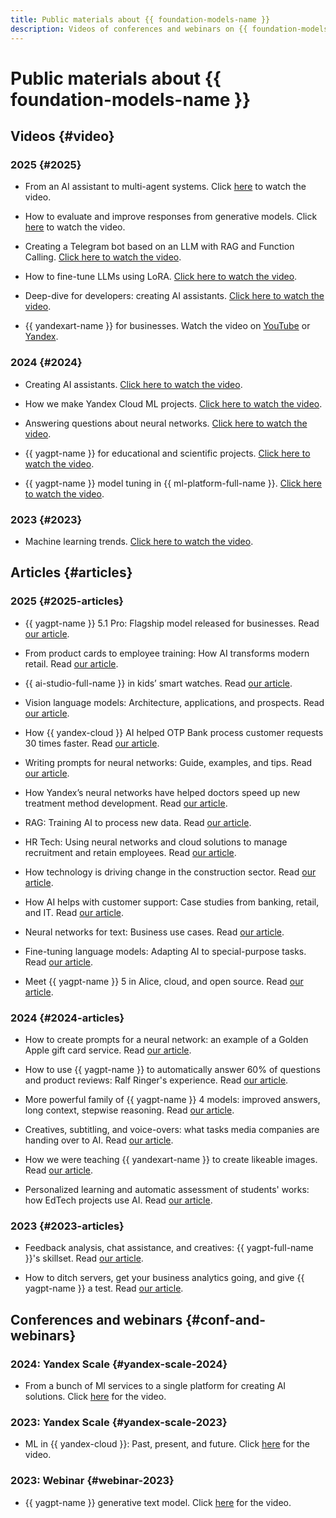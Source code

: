 ```yaml
---
title: Public materials about {{ foundation-models-name }}
description: Videos of conferences and webinars on {{ foundation-models-name }}.
---
```


# Public materials about {{ foundation-models-name }}

## Videos {#video}

### 2025 {#2025}

* From an AI assistant to multi-agent systems. Click [here](https://www.youtube.com/watch?v=yYMoc6RTxls) to watch the video.

* How to evaluate and improve responses from generative models. Click [here](https://www.youtube.com/watch?v=sNWmI28FKTw) to watch the video.

* Creating a Telegram bot based on an LLM with RAG and Function Calling. [Click here to watch the video](https://www.youtube.com/live/gQEpthYWN38).

* How to fine-tune LLMs using LoRA. [Click here to watch the video](https://www.youtube.com/watch?v=PVeuQu1j6Y4).

* Deep-dive for developers: creating AI assistants. [Click here to watch the video](https://www.youtube.com/watch?v=Xjutc_T0p8s).

* {{ yandexart-name }} for businesses. Watch the video on [YouTube](https://www.youtube.com/watch?v=I9Fpsxv8Hlc) or [Yandex](https://runtime.strm.yandex.ru/player/episode/vplefdetiqv7tasxrbyk).

### 2024 {#2024}

* Creating AI assistants. [Click here to watch the video](https://www.youtube.com/watch?v=kKbMaWSi20I).

* How we make Yandex Cloud ML projects. [Click here to watch the video](https://www.youtube.com/watch?v=PM1CT4j5pd8).

* Answering questions about neural networks. [Click here to watch the video](https://www.youtube.com/watch?v=sZr5vltW5Hw).

* {{ yagpt-name }} for educational and scientific projects. [Click here to watch the video](https://www.youtube.com/watch?v=YEm2wzSW2b4).

* {{ yagpt-name }} model tuning in {{ ml-platform-full-name }}. [Click here to watch the video](https://www.youtube.com/watch?v=hGrH0Shovtk).

### 2023 {#2023}

* Machine learning trends. [Click here to watch the video](https://www.youtube.com/watch?v=1fRV83AIq1s).

## Articles {#articles}

### 2025 {#2025-articles}

* {{ yagpt-name }} 5.1 Pro: Flagship model released for businesses. Read [our article](https://yandex.cloud/ru/blog/yandexgpt-5-1-pro).

* From product cards to employee training: How AI transforms modern retail. Read [our article](https://yandex.cloud/ru/blog/ai-in-retail).

* {{ ai-studio-full-name }} in kids’ smart watches. Read [our article](https://yandex.cloud/ru/blog/yandexgpt-speechkit-smart-watch).

* Vision language models: Architecture, applications, and prospects. Read [our article](https://yandex.cloud/ru/blog/vlm-visual-language-models).

* How {{ yandex-cloud }} AI helped OTP Bank process customer requests 30 times faster. Read [our article](https://yandex.cloud/ru/blog/otp-yandexgpt).

* Writing prompts for neural networks: Guide, examples, and tips. Read [our article](https://yandex.cloud/ru/blog/gpt-prompting-guide).

* How Yandex’s neural networks have helped doctors speed up new treatment method development. Read [our article](https://yandex.cloud/ru/blog/local-ethics-committee).

* RAG: Training AI to process new data. Read [our article](https://yandex.cloud/ru/blog/posts/2025/05/retrieval-augmented-generation-basics).

* HR Tech: Using neural networks and cloud solutions to manage recruitment and retain employees. Read [our article](https://yandex.cloud/ru/blog/posts/2025/05/hr-tech).

* How technology is driving change in the construction sector. Read [our article](https://yandex.cloud/ru/blog/posts/2025/04/technologies-in-construction).

* How AI helps with customer support: Case studies from banking, retail, and IT. Read [our article](https://yandex.cloud/ru/blog/posts/2025/04/ai-and-support).

* Neural networks for text: Business use cases. Read [our article](https://yandex.cloud/ru/blog/posts/2025/03/ai-for-texts).

* Fine-tuning language models: Adapting AI to special-purpose tasks. Read [our article](https://yandex.cloud/ru/blog/posts/2025/03/fine-tuning).

* Meet {{ yagpt-name }} 5 in Alice, cloud, and open source. Read [our article](https://habr.com/ru/companies/yandex/articles/885218/).

### 2024 {#2024-articles}

* How to create prompts for a neural network: an example of a Golden Apple gift card service. Read [our article](https://vc.ru/ai/1699310-kak-sostavlyat-promty-dlya-neiroseti-primer-servisa-dlya-sozdaniya-sertifikatov-zolotogo-yabloka).

* How to use {{ yagpt-name }} to automatically answer 60% of questions and product reviews: Ralf Ringer's experience. Read [our article](https://vc.ru/services/1659960-kak-s-pomoshyu-yandexgpt-avtomaticheski-otvechat-na-60-voprosov-i-otzyvov-opyt-ralf-ringer).

* More powerful family of {{ yagpt-name }} 4 models: improved answers, long context, stepwise reasoning. Read [our article](https://habr.com/ru/companies/yandex/articles/852968/).

* Creatives, subtitling, and voice-overs: what tasks media companies are handing over to AI. Read [our article](https://vc.ru/future/1162468-sozdanie-kreativov-podgotovka-subtitrov-i-ozvuchivanie-tekstov-kakie-zadachi-mediakompanii-peredayut-ii).

* How we were teaching {{ yandexart-name }} to create likeable images. Read [our article](https://habr.com/ru/companies/yandex/articles/805745/).

* Personalized learning and automatic assessment of students' works: how EdTech projects use AI. Read [our article](https://vc.ru/education/1084748-personalizirovat-obuchenie-i-avtomaticheski-proveryat-raboty-studentov-kak-edtech-proekty-ispolzuyut-ii).

### 2023 {#2023-articles}

* Feedback analysis, chat assistance, and creatives: {{ yagpt-full-name }}'s skillset. Read [our article](https://vc.ru/services/945084-analiz-otzyvov-pomosh-v-chate-i-kreativy-chto-umeet-yandexgpt-api).

* How to ditch servers, get your business analytics going, and give {{ yagpt-name }} a test. Read [our article](https://vc.ru/offline/845622-oboitis-bez-serverov-nastroit-biznes-analitiku-i-protestirovat-yandexgpt).

## Conferences and webinars {#conf-and-webinars}

### 2024: Yandex Scale {#yandex-scale-2024}

* From a bunch of Ml services to a single platform for creating AI solutions. Click [here](https://www.youtube.com/watch?v=70kXmv9GL8s) for the video.

### 2023: Yandex Scale {#yandex-scale-2023}

* ML in {{ yandex-cloud }}: Past, present, and future. Click [here](https://www.youtube.com/watch?v=90jIHP2F-zA) for the video.

### 2023: Webinar {#webinar-2023}

* {{ yagpt-name }} generative text model. Click [here](https://www.youtube.com/watch?v=sdzcjygd_EQ) for the video.